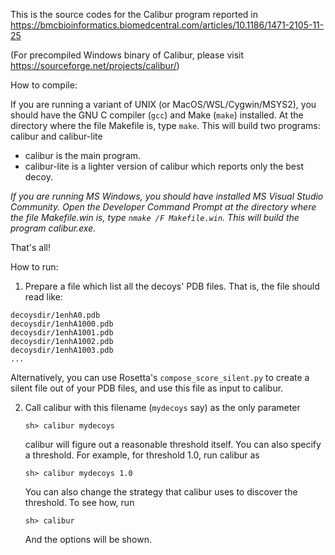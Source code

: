 This is the source codes for the Calibur program reported in https://bmcbioinformatics.biomedcentral.com/articles/10.1186/1471-2105-11-25

(For precompiled Windows binary of Calibur, please visit https://sourceforge.net/projects/calibur/)

How to compile:

   If you are running a variant of UNIX (or MacOS/WSL/Cygwin/MSYS2), you should have the GNU C compiler (`gcc`) and Make (`make`) installed.
   At the directory where the file Makefile is, type `make`.
   This will build two programs: calibur and calibur-lite
   
   - calibur is the main program.
   - calibur-lite is a lighter version of calibur which reports only the best decoy.

   _If you are running MS Windows, you should have installed MS Visual Studio Community.
   Open the Developer Command Prompt at the directory where the file Makefile.win is, type `nmake /F Makefile.win`.
   This will build the program calibur.exe._

   That's all!

How to run:

1. Prepare a file which list all the decoys' PDB files.
   That is, the file should read like:
```
decoysdir/1enhA0.pdb
decoysdir/1enhA1000.pdb
decoysdir/1enhA1001.pdb
decoysdir/1enhA1002.pdb
decoysdir/1enhA1003.pdb
...
```
   Alternatively, you can use Rosetta's `compose_score_silent.py` to create a
   silent file out of your PDB files, and use this file as input to calibur.

2. Call calibur with this filename (`mydecoys` say) as the only parameter

   `sh> calibur mydecoys`

   calibur will figure out a reasonable threshold itself. You can also specify
   a threshold. For example, for threshold 1.0, run calibur as

   `sh> calibur mydecoys 1.0`

   You can also change the strategy that calibur uses to discover the
   threshold. To see how, run

   `sh> calibur`

   And the options will be shown.
